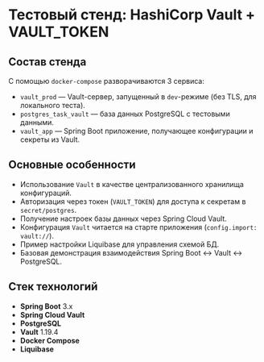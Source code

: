#  Тестовый стенд: HashiCorp Vault + VAULT_TOKEN 
 
##  Состав стенда

С помощью `docker-compose` разворачиваются 3 сервиса:

- `vault_prod` — Vault-сервер, запущенный в `dev`-режиме (без TLS, для локального теста).
- `postgres_task_vault` — база данных PostgreSQL с тестовыми данными.
- `vault_app` — Spring Boot приложение, получающее конфигурации и секреты из Vault.

##  Основные особенности

- Использование `Vault` в качестве централизованного хранилища конфигураций.
- Авторизация через токен (`VAULT_TOKEN`) для доступа к секретам в `secret/postgres`.
- Получение настроек базы данных через Spring Cloud Vault.
- Конфигурация `Vault` читается на старте приложения (`config.import: vault://`).
- Пример настройки Liquibase для управления схемой БД.
- Базовая демонстрация взаимодействия Spring Boot ↔ Vault ↔ PostgreSQL.

##  Стек технологий

- **Spring Boot** 3.x
- **Spring Cloud Vault**
- **PostgreSQL**
- **Vault** 1.19.4
- **Docker Compose**
- **Liquibase**
